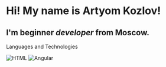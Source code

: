 # Hi! My name is **Artyom Kozlov**!
## I'm beginner *developer* from Moscow.

Languages and Technologies

![HTML](https://img.shields.io/badge/-HTML-090909?style=for-the-badge&logo=html5)
![Angular](https://img.shields.io/badge/-Angular-090909?style=for-the-badge&logo=angular9)

